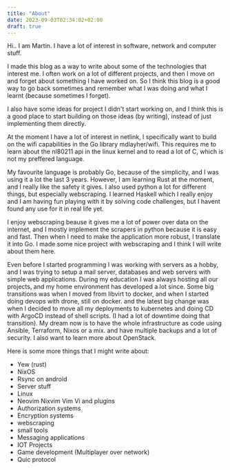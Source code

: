 ```yaml
---
title: "About"
date: 2023-09-03T02:34:02+02:00
draft: true
---
```


Hi.. I am Martin. I have a lot of interest in software, network and computer stuff.

I made this blog as a way to write about some of the technologies that interest me. I often work on a lot of different projects, and then I move on and forget about something I have worked on. So I think this blog is a good way to go back sometimes and remember what I was doing and what I learnt (because sometimes I forget).

I also have some ideas for project I didn't start working on, and I think this is a good place to start building on those ideas (by writing), instead of just implementing them directly.

At the moment I have a lot of interest in netlink, I specifically want to build on the wifi capabilities in the Go library mdlayher/wifi. This requires me to learn about the nl80211 api in the linux kernel and to read a lot of C, which is not my preffered language.

My favourite language is probably Go, because of the simplicity, and I was using it a lot the last 3 years. However, I am learning Rust at the moment, and I really like the safety it gives. I also used python a lot for different things, but especially webscraping. I learned Haskell which I really enjoy and I am having fun playing with it by solving code challenges, but I havent found any use for it in real life yet.

I enjoy webscraping beause it gives me a lot of power over data on the internet, and I mostly implement the scrapers in python because it is easy and fast. Then when I need to make the application more robust, I translate it into Go. I made some nice project with webscraping and I think I will write about them here. 

Even before I started programming I was working with servers as a hobby, and I was trying to setup a mail server, databases and web servers with simple web applications. During my education I was always hosting all our projects, and my home environment has developed a lot since. Some big transitions was when I moved from libvirt to docker, and when I started doing devops with drone, still on docker. and the latest big change was when I decided to move all my deployments to kubernetes and doing CD with ArgoCD instead of shell scripts. (I had a lot of downtime doing that transition). My dream now is to have the whole infrastructure as code using Ansible, Terraform, Nixos or a mix. and have multiple backups and a lot of security. I also want to learn more about OpenStack.

Here is some more things that I might write about:
- Yew (rust)
- NixOS
- Rsync on android
- Server stuff 
- Linux
- Neovim Nixvim Vim Vi and plugins
- Authorization systems
- Encryption systems
- webscraping
- small tools
- Messaging applications
- IOT Projects 
- Game development (Multiplayer over network)
- Quic protocol
